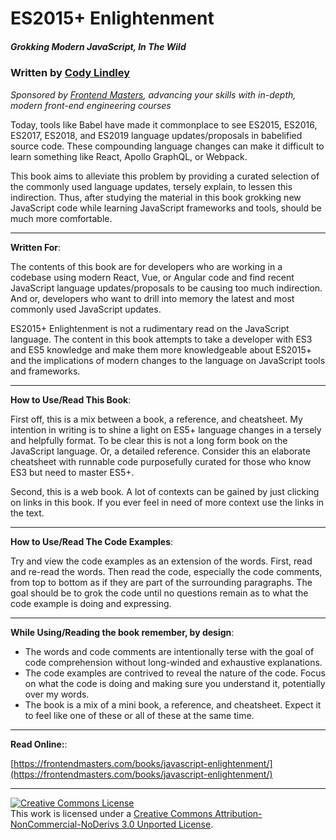 # ES2015+ Enlightenment

##### Grokking Modern JavaScript, In The Wild

### Written by [Cody Lindley](http://codylindley.com/)

_Sponsored by [Frontend Masters](https://frontendmasters.com/), advancing your skills with in-depth, modern front-end engineering courses_

Today, tools like Babel have made it commonplace to see ES2015, ES2016, ES2017, ES2018, and ES2019 language updates/proposals in babelified source code. These compounding language changes can make it difficult to learn something like React, Apollo GraphQL, or Webpack.

This book aims to alleviate this problem by providing a curated selection of the commonly used language updates, tersely explain, to lessen this indirection. Thus, after studying the material in this book grokking new JavaScript code while learning JavaScript frameworks and tools, should be much more comfortable.

---

**Written For**:

The contents of this book are for developers who are working in a codebase using modern React, Vue, or Angular code and find recent JavaScript language updates/proposals to be causing too much indirection. And or, developers who want to drill into memory the latest and most commonly used JavaScript updates.

ES2015+ Enlightenment is not a rudimentary read on the JavaScript language. The content in this book attempts to take a developer with ES3 and ES5 knowledge and make them more knowledgeable about ES2015+ and the implications of modern changes to the language on JavaScript tools and frameworks.

---

**How to Use/Read This Book**:

First off, this is a mix between a book, a reference, and cheatsheet. My intention in writing is to shine a light on ES5+ language changes in a tersely and helpfully format. To be clear this is not a long form book on the JavaScript language. Or, a detailed reference. Consider this an elaborate cheatsheet with runnable code purposefully curated for those who know ES3 but need to master ES5+.

Second, this is a web book. A lot of contexts can be gained by just clicking on links in this book. If you ever feel in need of more context use the links in the text.

---

**How to Use/Read The Code Examples**:

Try and view the code examples as an extension of the words. First, read and re-read the words. Then read the code, especially the code comments, from top to bottom as if they are part of the surrounding paragraphs. The goal should be to grok the code until no questions remain as to what the code example is doing and expressing.

---

**While Using/Reading the book remember, by design**:

- The words and code comments are intentionally terse with the goal of code comprehension without long-winded and exhaustive explanations.
- The code examples are contrived to reveal the nature of the code. Focus on what the code is doing and making sure you understand it, potentially over my words.
- The book is a mix of a mini book, a reference, and cheatsheet. Expect it to feel like one of these or all of these at the same time.

---

**Read Online:**:

[https://frontendmasters.com/books/javascript-enlightenment/](https://frontendmasters.com/books/javascript-enlightenment/)

---

<a rel="license" href="http://creativecommons.org/licenses/by-nc-nd/3.0/"><img alt="Creative Commons License" style="border-width:0" src="https://i.creativecommons.org/l/by-nc-nd/3.0/88x31.png" /></a><br />This work is licensed under a <a rel="license" href="http://creativecommons.org/licenses/by-nc-nd/3.0/">Creative Commons Attribution-NonCommercial-NoDerivs 3.0 Unported License</a>.
